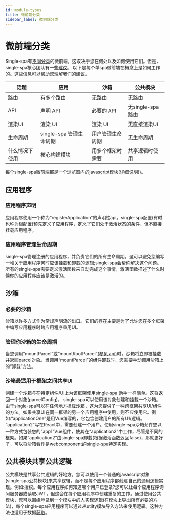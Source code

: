 ```yaml
---
id: module-types
title: 微前端分类
sidebar_label: 微前端分类
---
```


# 微前端分类
Single-spa有[不同分类](./microfrontends-concept#types-of-microfrontends.md)的微前端。这取决于您在何处以及如何使用它们。但是，single-spa核心团队有一些[建议](./recommended-setup/#applications-versus-parcels-versus-utility-modules.md)。
以下是每个单spa微前端在概念上是如何工作的。这些信息可以帮助您理解我们的[建议](./recommended-setup/#applications-versus-parcels-versus-utility-modules.md)。

| 话题                | 应用                       | 沙箱                              | 公共模块                              |
| -------------------- | --------------------------------- | ------------------------------------ | ------------------------------------ |
| 路由              | 有多个路由               | 无路由                            | 无路由                            |
| API                  | 声明 API                   | 必要的 API                       | 无single-spa路由                   |
| 渲染UI           | 渲染 UI                        | 渲染 UI                           | 无直接渲染UI           |
| 生命周期           | single-spa 管理生命周期    | 用户管理生命周期            | 无生命周期                        |
| 什么情况下使用          | 核心构建模块              | 用多个框架时需要 | 共享逻辑时使用         |

每个single-spa微前端都是一个浏览器内的javascript模块([详细说明]((./recommended-setup#in-browser-versus-build-time-modules.md))))。


## 应用程序

### 应用程序声明

应用程序使用一个称为“registerApplication”的声明性api。single-spa配置(有时也称为根配置)预先定义了应用程序，定义了它们处于激活状态的条件，但不直接挂载应用程序。

### 应用程序管理生命周期

single-spa管理注册的应用程序，并负责它们的所有生命周期。这可以避免您编写一堆关于应用程序何时应该挂载和卸载的逻辑;single-spa会帮你解决这个问题。所有的single-spa需要定义激活函数来自动完成这个事情，激活函数描述了什么时候你的应用程序应该是激活的。

## 沙箱

### 必要的沙箱
沙箱以许多方式作为常规声明流的出口。它们的存在主要是为了允许您在多个框架中编写应用程序时跨应用程序重用UI。


### 管理你沙箱的生命周期

当您调用“mountParcel”或“mountRootParcel”[(参见 api)](./parcels-api.md)时，沙箱将立即被挂载并返回parcel对象。当调用“mountParcel”的组件卸载时，您需要手动调用沙箱上的“卸载”方法。

### 沙箱最适用于框架之间共享UI

创建一个沙箱与在特定组件/UI上为该框架使用[single-spa 助手](./ecosystem#help-for-frameworks.md)一样简单。这将返回一个对象(parcelConfig)， single-spa可以使用该对象创建和挂载一个沙箱。由于single-spa可以在任何地方挂载沙箱，这为您提供了一种跨框架共享UI/组件的方法。如果共享UI在同一框架的另一个应用程序中使用，则不应使用它。例如:“applicationOne”是用Vue编写的，它包含创建用户的所有UI/逻辑。
“application2”写在React中，需要创建一个用户。使用single-spa沙箱允许您以一种方式包装您的“app1”Vue组件，使其在“application2”中工作，尽管是不同的框架。如果“application2”由single-spa卸载(根据激活函数返回false)，那就更好了，可以将沙箱看作是webcomponent的single-spa特定实现。


## 公共模块共享公共逻辑

公共模块是共享公共逻辑的好地方。您可以使用一个普通的javascript对象(single-spa公共模块)来共享逻辑，而不是每个应用程序都创建自己的通用逻辑实现。例如:授权。每个应用程序如何知道哪个用户已登录?您可以让每个应用程序询问服务器或读取JWT，但这会在每个应用程序中创建重复的工作。通过使用公共模块，您可以围绕登录到一个模块中的人实现逻辑(在模块上导出所有必要的方法)，每个single-spa应用程序可以通过从utilty模块导入方法来使用逻辑。这种方法也适用于数据[获取](./recommended-setup#api-data.md)。
